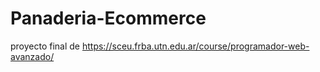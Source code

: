 # Panaderia-Ecommerce
proyecto final de https://sceu.frba.utn.edu.ar/course/programador-web-avanzado/
